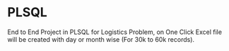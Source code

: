 # PLSQL
End to End Project in PLSQL for Logistics Problem, on One Click Excel file will be created with day or month wise (For 30k to 60k records).
